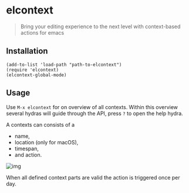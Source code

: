 # elcontext

> Bring your editing experience to the next level with context-based actions for emacs


## Installation

```emacs-lisp
(add-to-list 'load-path "path-to-elcontext")
(require 'elcontext)
(elcontext-global-mode)
```


## Usage

Use `M-x elcontext` for on overview of all contexts. Within this overview several hydras will guide through the API, press `?` to open the help hydra.

A contexts can consists of a

-   name,
-   location (only for macOS),
-   timespan,
-   and action.

![img](https://github.com/rollacaster/elcontext/blob/master/screenshot.png)

When all defined context parts are valid the action is triggered once per day.
